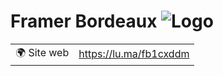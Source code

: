 # Framer Bordeaux ![Logo](https://example.com/logo-framer-bordeaux.png)

|                                |     |
| ------------------------------ | --- |
| 🌍 Site web                    | https://lu.ma/fb1cxddm |
